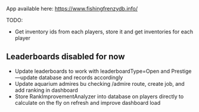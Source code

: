 App available here: https://www.fishingfrenzydb.info/

TODO:
- Get inventory ids from each players, store it and get inventories for each player

## Leaderboards disabled for now
- Update leaderboards to work with leaderboardType=Open and Prestige—update database and records accordingly
- Update aquarium admires bu checking /admire route, create job, and add ranking in dashboard
- Store RankImprovementAnalyzer into database on players directly to calculate on the fly on refresh and improve dashboard load